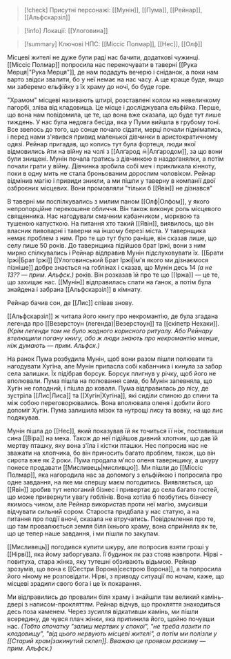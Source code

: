 
> [!check] Присутні персонажі: [[Мунін]], [[Пума]], [[Рейнар]], [[Альфскарзіл]]

> [!info] Локації: [[Улоговина]]

> [!summary] Ключові НПС: [[Міссіс Полмар]], [[Нес]], [[Олф]]

Місцеві жителі не дуже були раді нас бачити, додаткові чужинці. [[Міссіс Полмар]] попросила нас переночувати в таверні [[Рука Мерця|"Рука Мерця"]], де нам подадуть вечерю і сніданок, а поки нам варто звідси звалити, бо у неї немає на нас часу. А ще краще буде, якщо ми заберемо ельфійку з їх храму до ночі, бо буде горе.

"Храмом" місцеві називають штирі, розставлені колом на невеличкому пагорбі, зліва від кладовища. 
Це місце і досліджувала ельфійка. Перше, що вона нам повідомила, це те, що вона вже сказала, що буде тут лише тиждень. У нас була недовга бесіда, яка у Пуми вийшла в грубому тоні. Все звелось до того, що сонце почало сідати, мерці почали підніматись, і перед нами з'явився привид маленької дівчинки в аристократичному одязі. Рейнар пригадав, що колись тут була фортеця, люди якої відмовились йти на війну на чолі з [[Алґарод ☠|Алґародом]], за що вони були знищені.
Мунін почала гратись з дівчинкою в наздоганялки, а потім почали грати у війну. Дівчинка зробила собі меч і прикликала кінноту, поки в одну мить не стала броньованим дорослим чоловіком. Рейнар відмінив магію і привиди зникли, а ми пішли у таверну в компанії двої озброєних місцевих. Вони промовляли "тільки б [[Явін]] не дізнався"

В таверні ми поспілкувались з милим паном [[Олф|Олфом]], у якого непропорційне перекошене обличчя. Він також виконує роль місцевого священника. Нас нагодували смачним кабанчиком , морквою та тушеною капусткою. На питання хто такий [[Явін]], виявилось, що він власник пивоварні і таверни на іншому березі міста. У тавернщика немає проблем з ним. Про те що тут було раніше, він сказав лише, що селу лише 50 років.
До тавернщика підійшов брат Іржі, вони з ним мирно спілкувались і Рейнар відправив Мунін підслуховувати їх. [[Брати Іржі|Брат Іржі]] [[Улоговинський Брат Іржі|ім'я якого ми дізнаємося пізніше]] добре знається на гоблінах і сказав, що Мунін десь 14  *(а не 13?? — прим. Альфск.)* років. Він розказав їй про те що [[Іржа]] — це те, що захищає нас. 
[[Мунін]] відправилась спати на ґанок, а потім була знайдена і забрана [[Альфскарзіл]] в кімнату. 

Рейнар бачив сон, де [[Лис]] співав знову.

[[Альфскарзіл]] ж читала його книгу про некромантію, де була згадана легенда про [[Везерстоун (легенда)|Везерстоун]] та [[скіпетр Нехаки]]. *(Крім легенди там не було жодного корисного ритуалу. Або Рейнару втелющили погану книгу, або ж люди знають про некромантію менше, ніж думають — прим. Альфск.)*

На ранок Пума розбудила Мунін, щоб вони разом пішли полювати та нагодувати Хугіна, але Мунін припасла собі кабанчика і кинула за забор села залишки. Їх підібрав борсук. Борсук плигнув у річку, щоб його не вполювали. Пума пішла на полювання сама, бо Мунін запевняла, що Хугін не голодний, і пішла до коваля.
Пума відправилась до лісу, де зустріла [[Лис|Лиса]] та [[Хугін|Хугіна]], які сиділи спиною до спини та між собою переговорювались. Вона вполювала оленя і добити його допоміг Хугін. Пума залишила мізок та нутрощі лису та вовку, на що лис подякував.

 Мунін пішла до [[Нес]], який показував їй як точиться її ніж, поставивши сина [[Віра]] на меха. Також до неї підійшов дивний хлопчик, що дав їй мертву пташку, яку вона з'їла і кістки пташки. Нес попросив нас не зважати на хлопчика, бо він приносить багато проблем, також, що він сирота вже як 2 роки.
Пума продала м'ясо оленя тавернщику, а шкуру понесе продавати [[Мисливець|мисливцю]]. Ми пішли до [[Міссіс Полмар]], яка нагородила нас за допомогу з ельфійкою і попросила про одне завдання, на яке ми спершу маєм погодитись. Виявляється, що [[Явін]] зробив тут непоганий бізнес і привертає до села багато гостей, що може привернути увагу гоблінів. Вона хотіла б позбутись бізнесу якимось чином, але Рейнар використав проти неї магію, змусивши відчувати сильний сором. Староста придбала у нас статую, а на питання про події вночі, сказала не втручатись. Повідомлення про те, що там провалюється земля біля їхнього храму, вона сприйняла як те, що це тепер наше завдання, і ми пішли по закупам.

[[Мисливець]] погодився купити шкуру, але попросив взяти гроші у [[Нірві]], яка йому заборгувала. Її будинок як раз стояв навпроти. Нірві - повитуха, стара жінка, яку тутешні обзивають відьмою. Рейнар зрозумів, що вона є [[Сестри Ворона|сестрою Ворона]], а та попросила його нікому не розповідати. Нірві, з приводу ситуації по ночам, каже, що місцеві зрадили свого бога і це їх покарання. 

Ми відправились до провалин біля храму і знайшли там великий камінь-двері з написом-прокляттям. Рейнар відчув, що прокляття знаходиться десь поза каменем. Через зусилля відкативши камінь, ми пішли всередину, де чувся плач жінки, яка припинила його, щойно почувши нас. *(Тобто спочатку "залиш мертвих у спокої", "не треба лазити по кладовищу", "від цього нервують місцеві жителі", а потім ми полізли у [[Старий храм|закинутий склеп]]. Вважаю це проявом расизму — прим. Альфск.)*


